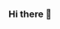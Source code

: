 ### Hi there 👋



<!--
**hakyunglee/hakyunglee** is a ✨ _special_ ✨ repository because its `README.md` (this file) appears on your GitHub profile.


![ooii github stats](https://github-readme-stats.vercel.app/api?username=hakyunglee&show_icons=true&theme=prussian)


Here are some ideas to get you started:

- 🔭 I’m currently working on ...
- 🌱 I’m currently learning ...
- 👯 I’m looking to collaborate on ...
- 🤔 I’m looking for help with ...
- 💬 Ask me about ...
- 📫 How to reach me: ...
- 😄 Pronouns: ...
- ⚡ Fun fact: ...
-->
